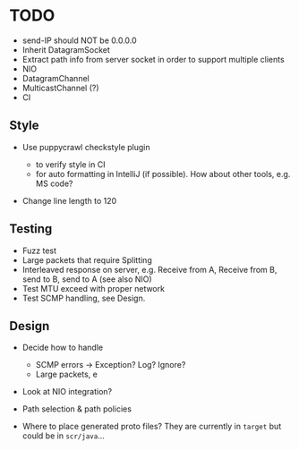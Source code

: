 # TODO

- send-IP should NOT be 0.0.0.0 
- Inherit DatagramSocket 
- Extract path info from server socket in order to support multiple clients
- NIO
- DatagramChannel
- MulticastChannel (?)
- CI


## Style

- Use puppycrawl checkstyle plugin
  - to verify style in CI
  - for auto formatting in IntelliJ (if possible). How about other tools, e.g. MS code?

- Change line length to 120 




## Testing
- Fuzz test
- Large packets that require Splitting
- Interleaved response on server, e.g. Receive from A, Receive from B, send to B, send to A (see also NIO)
- Test MTU exceed with proper network
- Test SCMP handling, see Design.



## Design
- Decide how to handle 
  - SCMP errors -> Exception? Log? Ignore?
  - Large packets, e 
- Look at NIO integration?
- Path selection & path policies

- Where to place generated proto files? They are currently in `target` but could be in `scr/java`...
 
